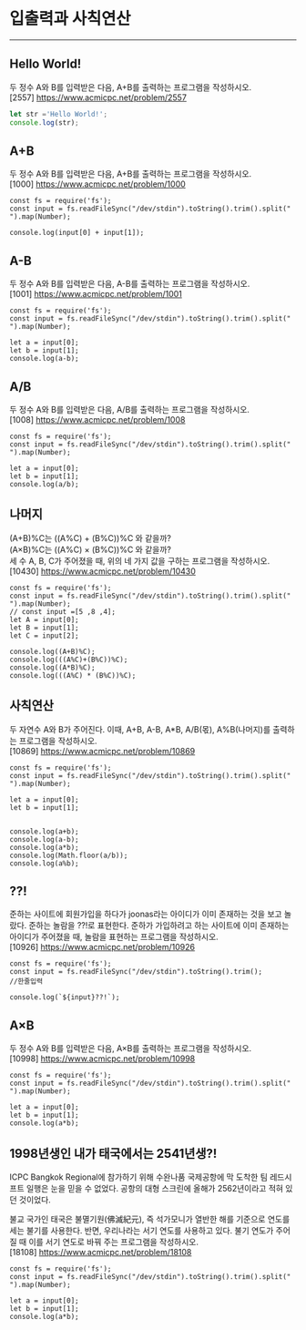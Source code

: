 입출력과 사칙연산
====
--------------------------
## Hello World!  
두 정수 A와 B를 입력받은 다음, A+B를 출력하는 프로그램을 작성하시오.   
[2557] <https://www.acmicpc.net/problem/2557>
```js
let str ='Hello World!';
console.log(str);
```


## A+B  
두 정수 A와 B를 입력받은 다음, A+B를 출력하는 프로그램을 작성하시오.   
[1000] <https://www.acmicpc.net/problem/1000>   
```jS
const fs = require('fs');
const input = fs.readFileSync("/dev/stdin").toString().trim().split(" ").map(Number);

console.log(input[0] + input[1]);
```

## A-B  
두 정수 A와 B를 입력받은 다음, A-B를 출력하는 프로그램을 작성하시오.   
[1001] <https://www.acmicpc.net/problem/1001>   
```jS
const fs = require('fs');
const input = fs.readFileSync("/dev/stdin").toString().trim().split(" ").map(Number);

let a = input[0];
let b = input[1];
console.log(a-b);
```

## A/B 
두 정수 A와 B를 입력받은 다음, A/B를 출력하는 프로그램을 작성하시오.   
[1008] <https://www.acmicpc.net/problem/1008>   
```jS
const fs = require('fs');
const input = fs.readFileSync("/dev/stdin").toString().trim().split(" ").map(Number);

let a = input[0];
let b = input[1];
console.log(a/b);
```

## 나머지 
(A+B)%C는 ((A%C) + (B%C))%C 와 같을까?   
(A×B)%C는 ((A%C) × (B%C))%C 와 같을까?   
세 수 A, B, C가 주어졌을 때, 위의 네 가지 값을 구하는 프로그램을 작성하시오.   
[10430] <https://www.acmicpc.net/problem/10430>   
```jS
const fs = require('fs');
const input = fs.readFileSync("/dev/stdin").toString().trim().split(" ").map(Number);
// const input =[5 ,8 ,4];
let A = input[0];
let B = input[1];
let C = input[2];

console.log((A+B)%C);
console.log(((A%C)+(B%C))%C);
console.log((A*B)%C);
console.log(((A%C) * (B%C))%C);
```

## 사칙연산
두 자연수 A와 B가 주어진다.  이때, A+B, A-B, A*B, A/B(몫), A%B(나머지)를 출력하는 프로그램을 작성하시오.   
[10869] <https://www.acmicpc.net/problem/10869>   
```jS
const fs = require('fs');
const input = fs.readFileSync("/dev/stdin").toString().trim().split(" ").map(Number);

let a = input[0];
let b = input[1];


console.log(a+b);
console.log(a-b);
console.log(a*b);
console.log(Math.floor(a/b));
console.log(a%b);
```

## ??!
준하는 사이트에 회원가입을 하다가 joonas라는 아이디가 이미 존재하는 것을 보고 놀랐다. 준하는 놀람을 ??!로 표현한다. 준하가 가입하려고 하는 사이트에 이미 존재하는 아이디가 주어졌을 때, 놀람을 표현하는 프로그램을 작성하시오.   
[10926] <https://www.acmicpc.net/problem/10926>   
```jS
const fs = require('fs');
const input = fs.readFileSync("/dev/stdin").toString().trim();
//한줄입력

console.log(`${input}??!`);
```

## A×B
두 정수 A와 B를 입력받은 다음, A×B를 출력하는 프로그램을 작성하시오.   
[10998] <https://www.acmicpc.net/problem/10998>   
```jS
const fs = require('fs');
const input = fs.readFileSync("/dev/stdin").toString().trim().split(" ").map(Number);

let a = input[0];
let b = input[1];
console.log(a*b);
```

## 1998년생인 내가 태국에서는 2541년생?!
ICPC Bangkok Regional에 참가하기 위해 수완나품 국제공항에 막 도착한 팀 레드시프트 일행은 눈을 믿을 수 없었다. 공항의 대형 스크린에 올해가 2562년이라고 적혀 있던 것이었다.

불교 국가인 태국은 불멸기원(佛滅紀元), 즉 석가모니가 열반한 해를 기준으로 연도를 세는 불기를 사용한다. 반면, 우리나라는 서기 연도를 사용하고 있다. 불기 연도가 주어질 때 이를 서기 연도로 바꿔 주는 프로그램을 작성하시오.  
[18108] <https://www.acmicpc.net/problem/18108>   
```jS
const fs = require('fs');
const input = fs.readFileSync("/dev/stdin").toString().trim().split(" ").map(Number);

let a = input[0];
let b = input[1];
console.log(a*b);
```